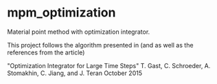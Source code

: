 # mpm_optimization
Material point method with optimization integrator. 

This project follows the algorithm presented in (and as well as the references from the article) 

"Optimization Integrator for Large Time Steps"
T. Gast, C. Schroeder, A. Stomakhin, C. Jiang, and J. Teran
October 2015
